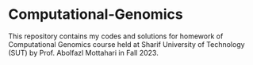 # Computational-Genomics

This repository contains my codes and solutions for homework of Computational Genomics course held at Sharif University of Technology (SUT) by Prof. Abolfazl Mottahari in Fall 2023.
